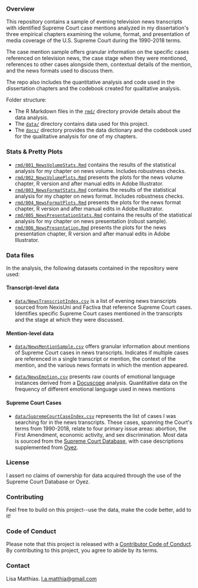 ### Overview

This repository contains a sample of evening television news transcripts with identified Supreme Court case mentions analyzed in my dissertation's three empirical chapters examining the volume, format, and presentation of media coverage of the U.S. Supreme Court during the 1990-2018 terms. 

The case mention sample offers granular information on the specific cases referenced on television news, the case stage when they were mentioned, references to other cases alongside them, contextual details of the mention, and the news formats used to discuss them. 

The repo also includes the quantitative analysis and code used in the dissertation chapters and the codebook created for qualitative analysis.

Folder structure:

- The R Markdown files in the [`rmd/`](rmd/) directory provide details about the data analysis. 
- The [`data/`](data/) directory contains data used for this project. 
- The [`docs/`](docs/) directory provides the data dictionary and the codebook used for the qualitative analysis for one of my chapters.

### Stats & Pretty Plots

- [`rmd/001_NewsVolumeStats.Rmd`](rmd/001_NewsVolumeStats.Rmd) contains the results of the statistical analysis for my chapter on news volume. Includes robustness checks.
- [`rmd/002_NewsVolumePlots.Rmd`](rmd/002_NewsVolumePlots.Rmd) presents the plots for the news volume chapter, R version and after manual edits in Adobe Illustrator. 
- [`rmd/003_NewsFormatStats.Rmd`](rmd/003_NewsFormatStats.Rmd) contains the results of the statistical analysis for my chapter on news format. Includes robustness checks. 
- [`rmd/004_NewsFormatPlots.Rmd`](rmd/004_NewsFormatPlots.Rmd) presents the plots for the news format chapter, R version and after manual edits in Adobe Illustrator. 
- [`rmd/005_NewsPresentationStats.Rmd`](rmd/005_NewsPresentationStats.Rmd) contains the results of the statistical analysis for my chapter on news presentation (robust sample). 
- [`rmd/006_NewsPresentation.Rmd`](rmd/006_NewsPresentation.Rmd) presents the plots for the news presentation chapter, R version and after manual edits in Adobe Illustrator.

### Data files

In the analysis, the following datasets contained in the repository were used:

#### Transcript-level data

- [`data/NewsTranscriptIndex.csv`](data/NewsTranscriptIndex.csv) is a list of evening news transcripts sourced from NexisUni and Factiva that reference Supreme Court cases. Identifies specific Supreme Court cases mentioned in the transcripts and the stage at which they were discussed.  

#### Mention-level data

- [`data/NewsMentionSample.csv`](data/NewsMentionSample.csv) offers granular information about mentions of Supreme Court cases in news transcripts. Indicates if multiple cases are referenced in a single transcript or mention, the context of the mention, and the various news formats in which the mention appeared.

- [`data/NewsEmotion.csv`](data/NewsEmotion.csv) presents raw counts of emotional language instances derived from a [Docuscope](https://www.cmu.edu/dietrich/english/research-and-publications/docuscope.html) analysis. Quantitative data on the frequency of different emotional language used in news mentions

#### Supreme Court Cases
- [`data/SupremeCourtCaseIndex.csv`](data/SupremeCourtCaseIndex.csv) represents the list of cases I was searching for in the news transcripts. These cases, spanning the Court's terms from 1990-2018, relate to four primary issue areas: abortion, the First Amendment, economic activity, and sex discrimination. Most data is sourced from the [Supreme Court Database](http://scdb.wustl.edu/index.php), with case descriptions supplemented from [Oyez](https://www.oyez.org/).


### License 
I assert no claims of ownership for data acquired through the use of the Supreme Court Database or Oyez.

### Contributing

Feel free to build on this project--use the data, make the code better, add to it!

### Code of Conduct
  
Please note that this project is released with a [Contributor Code of Conduct](https://www.contributor-covenant.org/version/2/1/code_of_conduct/). By contributing to this project, you agree to abide by its terms.

### Contact

Lisa Matthias. l.a.matthia@gmail.com






